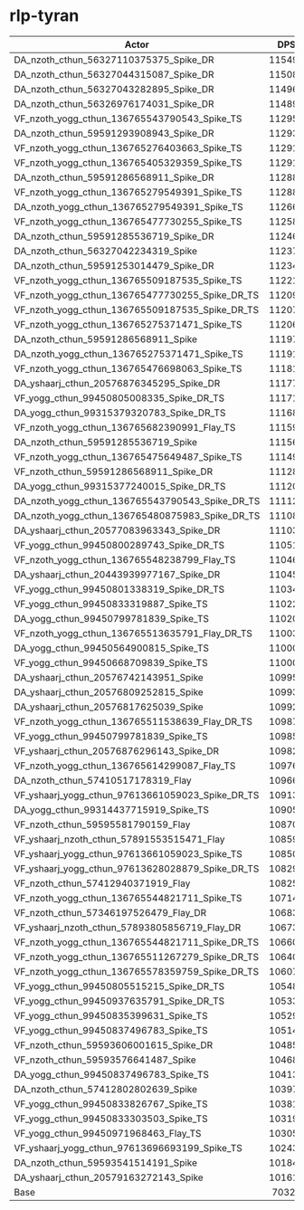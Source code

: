 # rlp-tyran
| Actor | DPS | Increase |
|---|:---:|:---:|
|DA_nzoth_cthun_56327110375375_Spike_DR|115498|64.23%|
|DA_nzoth_cthun_56327044315087_Spike_DR|115083|63.64%|
|DA_nzoth_cthun_56327043282895_Spike_DR|114965|63.47%|
|DA_nzoth_cthun_56326976174031_Spike_DR|114899|63.37%|
|VF_nzoth_yogg_cthun_136765543790543_Spike_TS|112955|60.61%|
|DA_nzoth_cthun_59591293908943_Spike_DR|112933|60.58%|
|VF_nzoth_yogg_cthun_136765276403663_Spike_TS|112916|60.55%|
|VF_nzoth_yogg_cthun_136765405329359_Spike_TS|112916|60.55%|
|DA_nzoth_cthun_59591286568911_Spike_DR|112889|60.52%|
|VF_nzoth_yogg_cthun_136765279549391_Spike_TS|112888|60.51%|
|DA_nzoth_yogg_cthun_136765279549391_Spike_TS|112668|60.20%|
|VF_nzoth_yogg_cthun_136765477730255_Spike_TS|112583|60.08%|
|DA_nzoth_cthun_59591285536719_Spike_DR|112468|59.92%|
|DA_nzoth_cthun_56327042234319_Spike|112379|59.79%|
|DA_nzoth_cthun_59591253014479_Spike_DR|112347|59.74%|
|VF_nzoth_yogg_cthun_136765509187535_Spike_TS|112219|59.56%|
|VF_nzoth_yogg_cthun_136765477730255_Spike_DR_TS|112099|59.39%|
|VF_nzoth_yogg_cthun_136765509187535_Spike_DR_TS|112070|59.35%|
|VF_nzoth_yogg_cthun_136765275371471_Spike_TS|112062|59.34%|
|DA_nzoth_cthun_59591286568911_Spike|111979|59.22%|
|DA_nzoth_yogg_cthun_136765275371471_Spike_TS|111911|59.12%|
|VF_nzoth_yogg_cthun_136765476698063_Spike_TS|111810|58.98%|
|DA_yshaarj_cthun_20576876345295_Spike_DR|111778|58.94%|
|VF_yogg_cthun_99450805008335_Spike_DR_TS|111712|58.84%|
|DA_yogg_cthun_99315379320783_Spike_DR_TS|111682|58.80%|
|VF_nzoth_yogg_cthun_136765682390991_Flay_TS|111596|58.68%|
|DA_nzoth_cthun_59591285536719_Spike|111562|58.63%|
|VF_nzoth_yogg_cthun_136765475649487_Spike_TS|111490|58.53%|
|VF_nzoth_cthun_59591286568911_Spike_DR|111288|58.24%|
|DA_yogg_cthun_99315377240015_Spike_DR_TS|111208|58.13%|
|DA_nzoth_yogg_cthun_136765543790543_Spike_DR_TS|111129|58.01%|
|DA_nzoth_yogg_cthun_136765480875983_Spike_DR_TS|111086|57.95%|
|DA_yshaarj_cthun_20577083963343_Spike_DR|111032|57.88%|
|VF_yogg_cthun_99450800289743_Spike_DR_TS|110517|57.14%|
|VF_nzoth_yogg_cthun_136765548238799_Flay_TS|110461|57.06%|
|DA_yshaarj_cthun_20443939977167_Spike_DR|110453|57.05%|
|VF_yogg_cthun_99450801338319_Spike_DR_TS|110349|56.90%|
|VF_yogg_cthun_99450833319887_Spike_TS|110225|56.73%|
|DA_yogg_cthun_99450799781839_Spike_TS|110207|56.70%|
|VF_nzoth_yogg_cthun_136765513635791_Flay_DR_TS|110032|56.45%|
|DA_yogg_cthun_99450564900815_Spike_TS|110009|56.42%|
|VF_yogg_cthun_99450668709839_Spike_TS|110007|56.42%|
|DA_yshaarj_cthun_20576742143951_Spike|109954|56.34%|
|DA_yshaarj_cthun_20576809252815_Spike|109931|56.31%|
|DA_yshaarj_cthun_20576817625039_Spike|109922|56.30%|
|VF_nzoth_yogg_cthun_136765511538639_Flay_DR_TS|109872|56.23%|
|VF_yogg_cthun_99450799781839_Spike_TS|109857|56.20%|
|VF_yshaarj_cthun_20576876296143_Spike_DR|109826|56.16%|
|VF_nzoth_yogg_cthun_136765614299087_Flay_TS|109761|56.07%|
|DA_nzoth_cthun_57410517178319_Flay|109662|55.93%|
|VF_yshaarj_yogg_cthun_97613661059023_Spike_DR_TS|109130|55.17%|
|DA_yogg_cthun_99314437715919_Spike_TS|109055|55.06%|
|VF_nzoth_cthun_59595581790159_Flay|108703|54.56%|
|VF_yshaarj_nzoth_cthun_57891553515471_Flay|108594|54.41%|
|VF_yshaarj_yogg_cthun_97613661059023_Spike_TS|108503|54.28%|
|VF_yshaarj_yogg_cthun_97613628028879_Spike_DR_TS|108296|53.98%|
|VF_nzoth_cthun_57412940371919_Flay|108255|53.93%|
|VF_nzoth_yogg_cthun_136765544821711_Spike_TS|107146|52.35%|
|VF_nzoth_cthun_57346197526479_Flay_DR|106830|51.90%|
|VF_yshaarj_nzoth_cthun_57893805856719_Flay_DR|106734|51.76%|
|VF_nzoth_yogg_cthun_136765544821711_Spike_DR_TS|106602|51.58%|
|VF_nzoth_yogg_cthun_136765511267279_Spike_DR_TS|106408|51.30%|
|VF_nzoth_yogg_cthun_136765578359759_Spike_DR_TS|106077|50.83%|
|VF_yogg_cthun_99450805515215_Spike_DR_TS|105481|49.98%|
|VF_yogg_cthun_99450937635791_Spike_DR_TS|105336|49.78%|
|VF_yogg_cthun_99450835399631_Spike_TS|105297|49.72%|
|VF_yogg_cthun_99450837496783_Spike_TS|105149|49.51%|
|VF_nzoth_cthun_59593606001615_Spike_DR|104856|49.09%|
|VF_nzoth_cthun_59593576641487_Spike|104680|48.84%|
|DA_yogg_cthun_99450837496783_Spike_TS|104138|48.07%|
|DA_nzoth_cthun_57412802802639_Spike|103979|47.85%|
|VF_yogg_cthun_99450833826767_Spike_TS|103817|47.62%|
|VF_yogg_cthun_99450833303503_Spike_TS|103190|46.72%|
|VF_yogg_cthun_99450971968463_Flay_TS|103052|46.53%|
|VF_yshaarj_yogg_cthun_97613696693199_Spike_TS|102433|45.65%|
|DA_nzoth_cthun_59593541514191_Spike|101845|44.81%|
|DA_yshaarj_cthun_20579163272143_Spike|101613|44.48%|
|Base|70329|0.00%|
